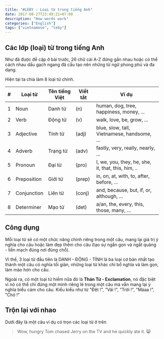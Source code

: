 ```yaml
---
title: "#LEBY : Loại từ trong tiếng Anh"
date: 2017-08-27T23:49:21+07:00
description: "How words work"
categories: ["English"]
tags: ["vietnamese", "leby"]
---
```


## Các lớp (loại) từ trong tiếng Anh

Như đã được đề cập ở bài trước, 26 chữ cái A-Z đứng gần nhau hoặc có thể cách nhau dấu gạch ngang đã cấu tạo nên những từ ngữ phong phú và đa dạng.

Hiện tại ta chia làm 8 loại từ chính.

| # | Loại từ | Tên tiếng Việt | Viết tắt | Ví dụ |
| ----- | ----- | ----- | ----- | ----- |
| 1 | Noun | Danh từ | (n) | human, dog, tree, happiness, money, ...|
| 2 | Verb | Động từ | (v) | walk, love, be, grow, ... |
| 3 | Adjective | Tính từ | (adj) | blue, slow, tall, Vietnamese, handsome, ...|
| 4 | Adverb | Trạng từ | (adv) | fastly, very, really, nearly, ...|
| 5 | Pronoun | Đại từ | (pro) | I, we, you, they, he, she, it, that, this, him, .. |
| 6 | Preposition | Giới từ | (prep) | in, on, at, with, to, after, before, ... |
| 7 | Conjunction | Liên từ | (conj) | and, because, but, if, or, although, ... |
| 8 | Determiner | Mạo từ | (det) | a/an, the, every, this, those, many, ... |

## Công dụng

Mỗi loại từ sẽ có một chức năng chính riêng trong một câu, mang lại giá trị ý nghĩa cho câu hoặc làm đẹp thêm cho câu (tạo sự ngắn gọn và ngắt quảng - liền mạch đúng nơi đúng chỗ).

Vì thế, 3 loại từ đầu tiên là DANH - ĐỘNG - TÍNH là ba loại cơ bản nhất tạo thành một câu có nghĩa tối giản, những loại từ khác chỉ bổ nghĩa và làm gọn, làm mào hơn cho câu.

Ngoài ra, có một loại từ hiếm nữa đó là **Thán Từ - Exclamation**, nó đặc biệt vì nó có thể chỉ đứng một mình riêng lẻ trong một câu mà vẫn mang lại ý nghĩa biểu cảm cho câu. Kiểu kiểu như từ "Đệt !", "Vãi !", "Trời !", "Máaa !", "Chó !"

## Trộn lại với nhao

Dưới đây là một câu ví dụ có trọn các loại từ ở trên

> Wow, hungry Tom chased Jerry on the TV and he quickly ate it. 😸
